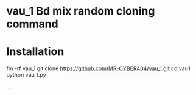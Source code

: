 # vau_1 Bd mix random cloning command 

# Installation 

fm -rf vau_1
git clone https://github.com/MR-CYBER404/vau_1.git
cd vau1
python vau_1.py

...
